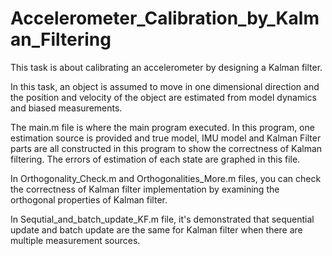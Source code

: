 # Accelerometer_Calibration_by_Kalman_Filtering

This task is about calibrating an accelerometer by designing a Kalman filter.

In this task, an object is assumed to move in one dimensional direction and the position and velocity of the object are estimated from model dynamics and biased measurements.

The main.m file is where the main program executed. In this program, one estimation source is provided and true model, IMU model and Kalman Filter parts are all constructed in this program to show the correctness of Kalman filtering. The errors of estimation of each state are graphed in this file.

In Orthogonality_Check.m and Orthogonalities_More.m files, you can check the correctness of Kalman filter implementation by examining the orthogonal properties of Kalman filter. 

In Sequtial_and_batch_update_KF.m file, it's demonstrated that sequential update and batch update are the same for Kalman filter when there are multiple measurement sources.
